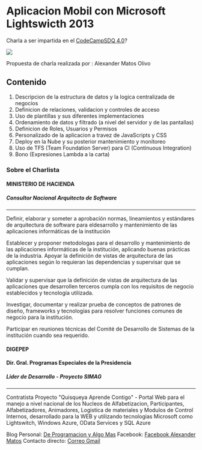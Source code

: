 # Aplicacion Mobil con Microsoft Lightswicth 2013

Charla a ser impartida en el [CodeCampSDQ 4.0](http://facebook.com/CodeCampSDQ)?

![](https://raw.githubusercontent.com/amatosolivo/cc40talks/master/Poster-LightswitchApp.png)

Propuesta de charla realizada por : Alexander Matos Olivo

## Contenido

1. Descripcion de la estructura de datos y la logica centralizada de negocios
2. Definicion de relaciones, validacion y controles de acceso
3. Uso de plantillas y sus diferentes implementaciones
4. Ordenamiento de datos y filtrado (a nivel del servidor y de las pantallas)
5. Definicion de Roles, Usuarios y Permisos
6. Personalizado de la aplicacion a travez de JavaScripts y CSS
7. Deploy en la Nube y su posterior mantenimiento y monitoreo
8. Uso de TFS (Team Foundation Server) para CI (Continuous Integration)
9. Bono (Expresiones Lambda a la carta)

### Sobre el Charlista

#### MINISTERIO DE HACIENDA
##### Consultor Nacional Arquitecto de Software
--------------------------------------------------------------------------
Definir, elaborar y someter a aprobación normas, lineamientos y estándares de arquitectura de software para eldesarrollo y mantenimiento de las aplicaciones informáticas de la institución

Establecer y proponer metodologas para el desarrollo y mantenimiento de las aplicaciones informáticas de la institución, aplicando buenas prácticas de la industria. Apoyar la definición de vistas de arquitectura de las aplicaciones según lo requieran las dependencias y supervisar que se cumplan.

Validar y supervisar que la definición de vistas de arquitectura de las aplicaciones que desarrollen terceros cumpla con los requisitos de negocio establecidos y tecnología utilizada.

Investigar, documentar y realizar prueba de conceptos de patrones de diseño, frameworks y tecnologías para resolver funciones comunes de negocio para la institución.

Participar en reuniones técnicas del Comité de Desarrollo de Sistemas de la institución cuando sea requerido.

#### DIGEPEP
#### Dir. Gral. Programas Especiales de la Presidencia
##### Lider de Desarrollo - Proyecto SIMAG
------------------------------------------------------------------
Contratista Proyecto "Quisqueya Aprende Contigo" - Portal Web para el manejo a nivel nacional de los  Nucleos de Alfabetizacion, Participantes, Alfabetizadores, Animadores, Logistica de materiales y Modulos de Control Internos, desarrollado para la WEB y utilizando tecnologias Microsoft como Lightswitch, Windows Azure, OData Services y SQL Azure

Blog Personal: [De Programacion y Algo Mas](http://deprogramacionyalgomas.blogspot.com) 
Facebook: [Facebook Alexander Matos](https://www.facebook.com/amatosolivo)
Contacto directo: [Correo Gmail](amatosolivo@gmail.com)
